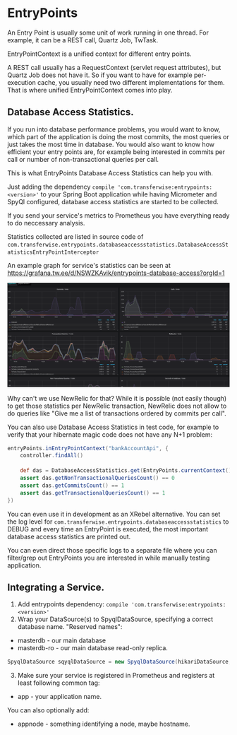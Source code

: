 # EntryPoints
An Entry Point is usually some unit of work running in one thread.
For example, it can be a REST call, Quartz Job, TwTask.

EntryPointContext is a unified context for different entry points.

A REST call usually has a RequestContext (servlet request attributes), but Quartz Job does not have it.
So if you want to have for example per-execution cache, you usually need two different implementations for them.
That is where unified EntryPointContext comes into play.

## Database Access Statistics.

If you run into database performance problems, you would want to know, which part of the application is doing the most commits, the most queries
or just takes the most time in database. You would also want to know how efficient your entry points are, for example being interested in commits per call or
number of non-transactional queries per call.

This is what EntryPoints Database Access Statistics can help you with.

Just adding the dependency `compile 'com.transferwise:entrypoints:<version>'` to your Spring Boot application while having Micrometer and SpyQl configured, 
database access statistics are started to be collected.

If you send your service's metrics to Prometheus you have everything ready to do neccessary analysis.

Statistics collected are listed in source code of `com.transferwise.entrypoints.databaseaccessstatistics.DatabaseAccessStatisticsEntryPointInterceptor`     

An example graph for service's statistics can be seen at https://grafana.tw.ee/d/NSWZKAvik/entrypoints-database-access?orgId=1

![Database access statistics](docs/das.png)

Why can't we use NewRelic for that? While it is possible (not easily though) to get those statistics per NewRelic transaction, NewRelic
does not allow to do queries like "Give me a list of transactions ordered by commits per call". 

You can also use Database Access Statistics in test code, for example to verify that your hibernate magic code does not have any N+1 problem:
```groovy
entryPoints.inEntryPointContext("bankAccountApi", {
	controller.findAll()

	def das = DatabaseAccessStatistics.get(EntryPoints.currentContext(), "masterdb")
	assert das.getNonTransactionalQueriesCount() == 0
	assert das.getCommitsCount() == 1
	assert das.getTransactionalQueriesCount() == 1
})
``` 

You can even use it in development as an XRebel alternative.
You can set the log level for `com.transferwise.entrypoints.databaseaccessstatistics` to DEBUG and every time an EntryPoint is executed,
the most important database access statistics are printed out.

You can even direct those specific logs to a separate file where you can filter/grep out EntryPoints you are interested in while manually testing application.

## Integrating a Service.
1. Add entrypoints dependency: `compile 'com.transferwise:entrypoints:<version>'`
2. Wrap your DataSource(s) to SpyqlDataSource, specifying a correct database name. "Reserved names":
* masterdb - our main database
* masterdb-ro - our main database read-only replica.

```java
SpyqlDataSource sqyqlDataSource = new SpyqlDataSource(hikariDataSource, "masterdb");
```
3. Make sure your service is registered in Prometheus and registers at least following common tag:
* app - your application name.

You can also optionally add:
* appnode - something identifying a node, maybe hostname.
